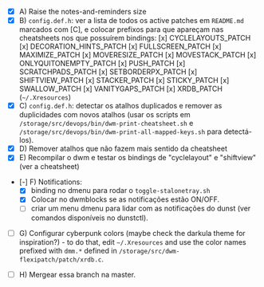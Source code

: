 - [x] A) Raise the notes-and-reminders size
- [x] B) `config.def.h`: ver a lista de todos os active patches em `README.md` marcados com [C], e colocar prefixos para que apareçam nas cheatsheets nos que possuírem bindings:
	[x] CYCLELAYOUTS_PATCH
	[x] DECORATION_HINTS_PATCH
	[x] FULLSCREEN_PATCH
	[x] MAXIMIZE_PATCH
	[x] MOVERESIZE_PATCH
	[x] MOVESTACK_PATCH
	[x] ONLYQUITONEMPTY_PATCH
	[x] PUSH_PATCH
	[x] SCRATCHPADS_PATCH
	[x] SETBORDERPX_PATCH
	[x] SHIFTVIEW_PATCH
	[x] STACKER_PATCH
	[x] STICKY_PATCH
	[x] SWALLOW_PATCH
	[x] VANITYGAPS_PATCH
	[x] XRDB_PATCH (`~/.Xresources`)
- [x] C) `config.def.h`: detectar os atalhos duplicados e remover as duplicidades com novos atalhos (usar os scripts em `/storage/src/devops/bin/dwm-print-cheatsheet.sh` e `/storage/src/devops/bin/dwm-print-all-mapped-keys.sh` para detectá-los).
- [x] D) Remover atalhos que não fazem mais sentido da cheatsheet
- [x] E) Recompilar o dwm e testar os bindings de "cyclelayout" e "shiftview" (ver a cheatsheet)
- [-] F) Notifications:
  	- [x] binding no dmenu para rodar o `toggle-stalonetray.sh`
	- [x] Colocar no dwmblocks se as notificações estão ON/OFF.
  	- [ ] criar um menu dmenu para lidar com as notificações do dunst (ver comandos disponíveis no dunstctl).
- [ ] G) Configurar cyberpunk colors (maybe check the darkula theme for inspiration?) - to do that, edit `~/.Xresources` and use the color names prefixed with `dmm.*` defined in `/storage/src/dwm-flexipatch/patch/xrdb.c`.
- [ ] H) Mergear essa branch na master.

